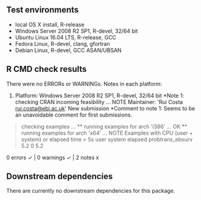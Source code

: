 ## Test environments
* local OS X install, R-release
* Windows Server 2008 R2 SP1, R-devel, 32/64 bit
* Ubuntu Linux 16.04 LTS, R-release, GCC
* Fedora Linux, R-devel, clang, gfortran
* Debian Linux, R-devel, GCC ASAN/UBSAN

## R CMD check results
There were no ERRORs or WARNINGs. 
Notes in each platform:

1. Platform:   Windows Server 2008 R2 SP1, R-devel, 32/64 bit
 *Note 1:
    checking CRAN incoming feasibility ... NOTE
    Maintainer: 'Rui Costa <rui.costa@ebi.ac.uk>'
    New submission
 *Comment to note 1:
    Seems to be an unavoidable comment for first submissions.

> checking examples ...
  ** running examples for arch 'i386' ... OK
  ** running examples for arch 'x64' ... NOTE
  Examples with CPU (user + system) or elapsed time > 5s
                   user system elapsed
  probtrans_ebsurv  5.2      0     5.2

0 errors ✓ | 0 warnings ✓ | 2 notes x


## Downstream dependencies
There are currently no downstream dependencies for this package.
